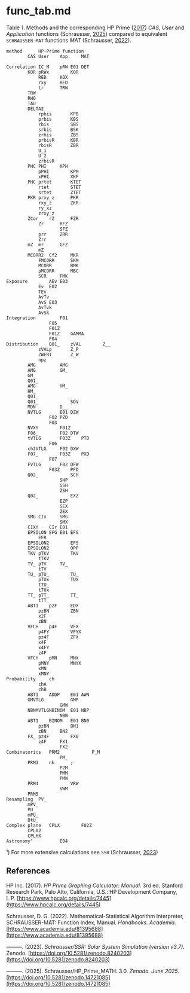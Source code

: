 # func_tab.md

Table 1. Methods and the corresponding HP Prime ([2017](https://www.hpcalc.org/details/7445)) *CAS*, *User* and *Application* functions (Schrausser, [2025](https://doi.org/10.5281/zenodo.14721085)) compared to equivalent `SCHRAUSSER-MAT` functions *MAT* (Schrausser, [2022](https://www.academia.edu/81395688)).			
~~~
method		HP-Prime function			
		CAS	User	App.	MAT

Correlation	IC_M	pRW	E01	DET
		KOR	pRWx		KOR
			RED		KOX
			rxy		RED
			tr		TRW
		TRW		
		RHO			
		TAU			
		DELTA2			
			rpbis		KPB
			prbis		KBS
			rbis		SBS
			srbis		BSK
			zrbis		ZBS
			prbisR		KBR
			rbisR		ZBR
			U_1		
			U_2		
			zrbisR		
		PHC	PHI		KPH
			pPHI		KPM
			xPHI		XKP
		PHC	prtet		KTET
			rtet		STET
			srtet		ZTET
		PKR	prxy_z		PKR
			rxy_z		ZKR
			ry_xz		
			zrxy_z		
		ZCor	rZ		FZR
			Zr		RFZ
					SFZ
			prr		ZRR
			Zrr		
		mZ	mr		GFZ
			mZ		
		MCORR2	Cf2		MKR
			FMCORR		SKM
			MCORR		BMK
			pMCORR		MBC
			SCR		FMK
Exposure		AEv	E03	
			Ev	E02	
			TEv		
			AvTv		
			AvS	E03	
			AvTvk		
			AvSk		
Integration			F01	
				F05	
				F01Z	
				F01Z	GAMMA
				F04	
Distribution	Q01_	zVAL		Z__
			zVALp		Z_P
			ZWERT		Z_W
			npz		
		AMG			AMG
		AMG			GM_
		GM_			
		Q01_			
		AMG			HM_
		HM_			
		Q01_			
		Q01_			SDV
		MDN			D__
		NVTLG		E01	DZW
				F02	PZD
				F03
		NVXY		F01Z	
		F06_		F02	DTW
		tVTLG		F03Z	PTD
				F06	
		ch2VTLG		F02	DXW
		F07_		F03Z	PXD
				F07	
		FVTLG		F02	DFW
				F03Z	PFD
		Q02_			SCH
					SHP
					SSH
					ZSH
		Q02_			EXZ
					EZP
					SEX
					ZEX
		SMG	CIx		SMG
					SMX
		CIXY	CIr	E01	
		EPSILON	EFG	E01	EFG
			EFR		
		EPSILON2		EFS
		EPSILON2		OPP
		TKV	pTKV		TKV
			tTKV		
		TV_	pTV		TV_
			tTV		
		TU_	pTU_		TU_
			pTUx		TUX
			tTU_		
			tTUx		
		TT_	pTT_		TT_
			tTT_		
		ABT1	p2F		EDX
			pzBN		ZBN
			x2F		
			zBN		
		VFCH	p4F		VFX
			p4FY		VFYX
			pz4F		ZFX
			x4F		
			x4FY		
			z4F		
		VFCH	pMN		MNX
			pMNY		MNYX
			xMN		
			xMNY		
Probability		ch		
			chA		
			chB		
		ABT1	ADDP	E01	AWN
		GMVTLG			GMP
					GMW
		NBNMVTLGNBINOM	E01	NBP
					NBW
		ABT1	BINOM	E01	BN0
			pzBN		BN1
			zBN		BN2
		FX_	pz4F		FX0
			z4F		FX1
					FX2
Combinatorics	PRM2			P_M
					PM_
		PRM3	nk		;
					P2M
					PMM
					PMW
		PRM4			VRW
					VWM
		PRM5			
Resampling	PV_			
		mPV_			
		PU_			
		mPU_			
		BtU_			
Complex plane	CPLX		F02Z	
		CPLX2			
		CPLHX			
Astronomy¹			E04
~~~
¹) For more extensive calculations see `SSR` (Schrausser, [2023](https://doi.org/10.5281/zenodo.8240203))

## References

HP Inc. (2017). *HP Prime Graphing Calculator: Manual*. 3rd ed. Stanford Research Park, Palo Alto, California, U.S.: HP Development Company, L.P. [https://www.hpcalc.org/details/7445](https://www.hpcalc.org/details/7445)

Schrausser, D. G. (2022). Mathematical-Statistical Algorithm Interpreter, SCHRAUSSER-MAT: Function Index, Manual. *Handbooks. Academia*. [https://www.academia.edu/81395688](https://www.academia.edu/81395688)

———. (2023). *Schrausser/SSR: Solar System Simulation (version v3.7)*. Zenodo. [https://doi.org/10.5281/zenodo.8240203](https://doi.org/10.5281/zenodo.8240203)

———. (2025). Schrausser/HP_Prime_MATH: 3.0. *Zenodo. June 2025*. [https://doi.org/10.5281/zenodo.14721085](https://doi.org/10.5281/zenodo.14721085)
